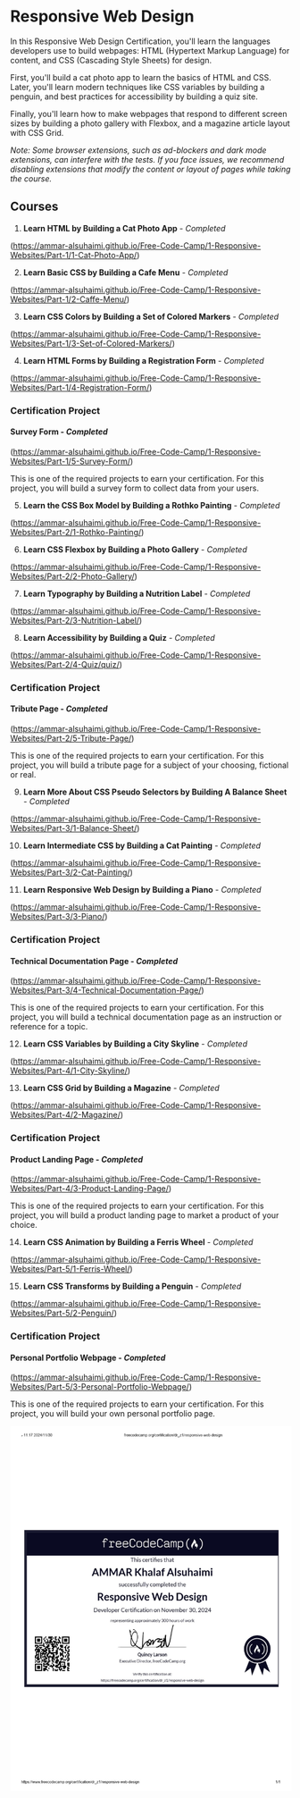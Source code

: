 # Responsive Web Design

In this Responsive Web Design Certification, you'll learn the languages developers use to build webpages: HTML (Hypertext Markup Language) for content, and CSS (Cascading Style Sheets) for design.

First, you'll build a cat photo app to learn the basics of HTML and CSS. Later, you'll learn modern techniques like CSS variables by building a penguin, and best practices for accessibility by building a quiz site.

Finally, you'll learn how to make webpages that respond to different screen sizes by building a photo gallery with Flexbox, and a magazine article layout with CSS Grid.

*Note: Some browser extensions, such as ad-blockers and dark mode extensions, can interfere with the tests. If you face issues, we recommend disabling extensions that modify the content or layout of pages while taking the course.*

## Courses

1. **Learn HTML by Building a Cat Photo App** - *Completed*

(https://ammar-alsuhaimi.github.io/Free-Code-Camp/1-Responsive-Websites/Part-1/1-Cat-Photo-App/)

2. **Learn Basic CSS by Building a Cafe Menu** - *Completed*

(https://ammar-alsuhaimi.github.io/Free-Code-Camp/1-Responsive-Websites/Part-1/2-Caffe-Menu/)

3. **Learn CSS Colors by Building a Set of Colored Markers** - *Completed*

(https://ammar-alsuhaimi.github.io/Free-Code-Camp/1-Responsive-Websites/Part-1/3-Set-of-Colored-Markers/)

4. **Learn HTML Forms by Building a Registration Form** - *Completed*

(https://ammar-alsuhaimi.github.io/Free-Code-Camp/1-Responsive-Websites/Part-1/4-Registration-Form/)

### Certification Project
#### Survey Form - *Completed*

(https://ammar-alsuhaimi.github.io/Free-Code-Camp/1-Responsive-Websites/Part-1/5-Survey-Form/)

This is one of the required projects to earn your certification. For this project, you will build a survey form to collect data from your users.

5. **Learn the CSS Box Model by Building a Rothko Painting** - *Completed*

(https://ammar-alsuhaimi.github.io/Free-Code-Camp/1-Responsive-Websites/Part-2/1-Rothko-Painting/)

6. **Learn CSS Flexbox by Building a Photo Gallery** - *Completed*

(https://ammar-alsuhaimi.github.io/Free-Code-Camp/1-Responsive-Websites/Part-2/2-Photo-Gallery/)

7. **Learn Typography by Building a Nutrition Label** - *Completed*

(https://ammar-alsuhaimi.github.io/Free-Code-Camp/1-Responsive-Websites/Part-2/3-Nutrition-Label/)

8. **Learn Accessibility by Building a Quiz** - *Completed*

(https://ammar-alsuhaimi.github.io/Free-Code-Camp/1-Responsive-Websites/Part-2/4-Quiz/quiz/)


### Certification Project
#### Tribute Page - *Completed*

(https://ammar-alsuhaimi.github.io/Free-Code-Camp/1-Responsive-Websites/Part-2/5-Tribute-Page/)

This is one of the required projects to earn your certification. For this project, you will build a tribute page for a subject of your choosing, fictional or real.

9. **Learn More About CSS Pseudo Selectors by Building A Balance Sheet** - *Completed*

(https://ammar-alsuhaimi.github.io/Free-Code-Camp/1-Responsive-Websites/Part-3/1-Balance-Sheet/)

10. **Learn Intermediate CSS by Building a Cat Painting** - *Completed*

(https://ammar-alsuhaimi.github.io/Free-Code-Camp/1-Responsive-Websites/Part-3/2-Cat-Painting/)

11. **Learn Responsive Web Design by Building a Piano** - *Completed*

(https://ammar-alsuhaimi.github.io/Free-Code-Camp/1-Responsive-Websites/Part-3/3-Piano/)


### Certification Project
#### Technical Documentation Page - *Completed*

(https://ammar-alsuhaimi.github.io/Free-Code-Camp/1-Responsive-Websites/Part-3/4-Technical-Documentation-Page/)

This is one of the required projects to earn your certification. For this project, you will build a technical documentation page as an instruction or reference for a topic.

12. **Learn CSS Variables by Building a City Skyline** - *Completed*

(https://ammar-alsuhaimi.github.io/Free-Code-Camp/1-Responsive-Websites/Part-4/1-City-Skyline/)

13. **Learn CSS Grid by Building a Magazine** - *Completed*

(https://ammar-alsuhaimi.github.io/Free-Code-Camp/1-Responsive-Websites/Part-4/2-Magazine/)


### Certification Project
#### Product Landing Page - *Completed*

(https://ammar-alsuhaimi.github.io/Free-Code-Camp/1-Responsive-Websites/Part-4/3-Product-Landing-Page/)

This is one of the required projects to earn your certification. For this project, you will build a product landing page to market a product of your choice.

14. **Learn CSS Animation by Building a Ferris Wheel** - *Completed*
 
(https://ammar-alsuhaimi.github.io/Free-Code-Camp/1-Responsive-Websites/Part-5/1-Ferris-Wheel/)

15. **Learn CSS Transforms by Building a Penguin** - *Completed*

(https://ammar-alsuhaimi.github.io/Free-Code-Camp/1-Responsive-Websites/Part-5/2-Penguin/)


### Certification Project
#### Personal Portfolio Webpage - *Completed*

(https://ammar-alsuhaimi.github.io/Free-Code-Camp/1-Responsive-Websites/Part-5/3-Personal-Portfolio-Webpage/)

This is one of the required projects to earn your certification. For this project, you will build your own personal portfolio page.

![RWS D.JPEG](https://github.com/ammar-alsuhaimi/Free-Code-Camp/blob/6e78883e7a19efe3599151fe13d9b0ee3901a78d/RWS%20D.jpeg)
